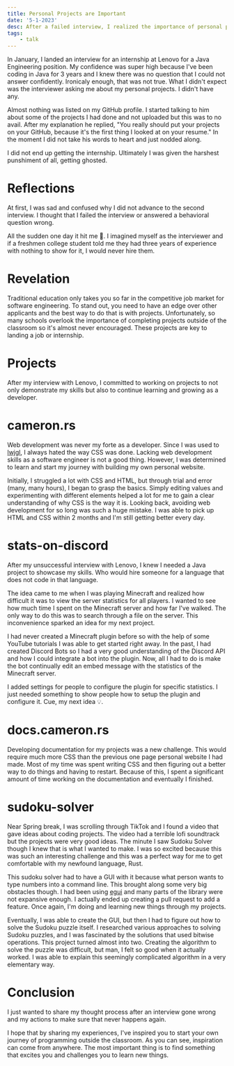 ```yaml
---
title: Personal Projects are Important
date: '5-1-2023'
desc: After a failed interview, I realized the importance of personal projects. This article discusses my journey of creating projects and why they are important.
tags:
    - talk
---
```


In January, I landed an interview for an internship at Lenovo for a Java Engineering position. My confidence was super high because I've been coding in Java for 3 years and I knew there was no question that I could not answer confidently. Ironicaly enough, that was not true. What I didn't expect was the interviewer asking me about my personal projects. I didn't have any.

Almost nothing was listed on my GitHub profile. I started talking to him about some of the projects I had done and not uploaded but this was to no avail. After my explanation he replied, "You really should put your projects on your GitHub, because it's the first thing I looked at on your resume." In the moment I did not take his words to heart and just nodded along.

I did not end up getting the internship. Ultimately I was given the harshest punshiment of all, getting ghosted.

# Reflections

At first, I was sad and confused why I did not advance to the second interview. I thought that I failed the interview or answered a behavioral question wrong. 

All the sudden one day it hit me 🤦. I imagined myself as the interviewer and if a freshmen college student told me they had three years of experience with nothing to show for it, I would never hire them.

# Revelation

Traditional education only takes you so far in the competitive job market for software engineering. To stand out, you need to have an edge over other applicants and the best way to do that is with projects. Unfortunately, so many schools overlook the importance of completing projects outside of the classroom so it's almost never encouraged. These projects are key to landing a job or internship.

# Projects

After my interview with Lenovo, I committed to working on projects to not only demonstrate my skills but also to continue learning and growing as a developer.

# cameron.rs

Web development was never my forte as a developer. Since I was used to [lwjgl](https://www.lwjgl.org/), I always hated the way CSS was done. Lacking web development skills as a software engineer is not a good thing. However, I was determined to learn and start my journey with building my own personal website. 

Initially, I struggled a lot with CSS and HTML, but through trial and error (many, many hours), I began to grasp the basics. Simply editing values and experimenting with different elements helped a lot for me to gain a clear understanding of why CSS is the way it is. Looking back, avoiding web development for so long was such a huge mistake. I was able to pick up HTML and CSS within 2 months and I'm still getting better every day.

# stats-on-discord

After my unsuccessful interview with Lenovo, I knew I needed a Java project to showcase my skills. Who would hire someone for a language that does not code in that language. 

The idea came to me when I was playing Minecraft and realized how difficult it was to view the server statistics for all players. I wanted to see how much time I spent on the Minecraft server and how far I've walked. The only way to do this was to search through a file on the server. This inconvenience sparked an idea for my next project.

I had never created a Minecraft plugin before so with the help of some YouTube tutorials I was able to get started right away. In the past, I had created Discord Bots so I had a very good understanding of the Discord API and how I could integrate a bot into the plugin. Now, all I had to do is make the bot continually edit an embed message with the statistics of the Minecraft server.

I added settings for people to configure the plugin for specific statistics. I just needed something to show people how to setup the plugin and configure it. Cue, my next idea 💡.

# docs.cameron.rs

Developing documentation for my projects was a new challenge. This would require much more CSS than the previous one page personal website I had made. Most of my time was spent writing CSS and then figuring out a better way to do things and having to restart. Because of this, I spent a significant amount of time working on the documentation and eventually I finished.

# sudoku-solver

Near Spring break, I was scrolling through TikTok and I found a video that gave ideas about coding projects. The video had a terrible lofi soundtrack but the projects were very good ideas. The minute I saw Sudoku Solver though I knew that is what I wanted to make. I was so excited because this was such an interesting challenge and this was a perfect way for me to get comfortable with my newfound language, Rust.

This sudoku solver had to have a GUI with it because what person wants to type numbers into a command line. This brought along some very big obstacles though. I had been using [egui](https://github.com/emilk/egui) and many parts of the library were not expansive enough. I actually ended up creating a pull request to add a feature. Once again, I'm doing and learning new things through my projects. 

Eventually, I was able to create the GUI, but then I had to figure out how to solve the Sudoku puzzle itself. I researched various approaches to solving Sudoku puzzles, and I was fascinated by the solutions that used bitwise operations. This project turned almost into two. Creating the algorithm to solve the puzzle was difficult, but man, I felt so good when it actually worked. I was able to explain this seemingly complicated algorithm in a very elementary way.

# Conclusion

I just wanted to share my thought process after an interview gone wrong and my actions to make sure that never happens again.

I hope that by sharing my experiences, I've inspired you to start your own journey of programming outside the classroom. As you can see, inspiration can come from anywhere. The most important thing is to find something that excites you and challenges you to learn new things.